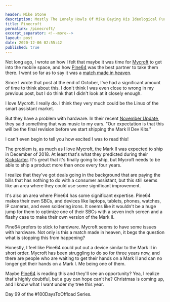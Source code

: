 ```yaml
---

header: Mike Stone
description: Mostly The Lonely Howls Of Mike Baying His Ideological Purity At The Moon
title: Pinecroft
permalink: /pinecroft/
excerpt_separator: <!--more-->
layout: post
date: 2020-12-06 02:55:42
published: true
---
```


Not long ago, I wrote an how I felt that maybe it was time for [Mycroft](https://mycroft.ai) to get into the mobile space, and how [Pine64](https://www.pine64.org) was the best partner to take them there. I went so far as to say it was a [match made in heaven](https://write.as/mikestone/a-match-made-in-heaven). 

<!--more-->

Since I wrote that post at the end of October, I've had a significant amount of time to think about this. I don't think I was even close to wrong in my previous post, but I do think that I didn't look at it closely enough. 

I love Mycroft. I really do. I think they very much could be the Linux of the smart assistant market. 

But they have a problem with hardware. In their recent [November Update](https://mycroft.ai/blog/mark-ii-update-november-2020/), they said something that was music to my ears. "Our expectation is that this will be the final revision before we start shipping the Mark II Dev Kits."

I can't even begin to tell you how excited I was to read this!

The problem is, as much as I love Mycroft, the Mark II was expected to ship in December of 2018. At least that's what they predicted during their [Kickstarter](https://www.kickstarter.com/projects/aiforeveryone/mycroft-mark-ii-the-open-voice-assistant). It's great that it's finally going to ship, but Mycroft needs to be able to ship a product more than once every four years. 

I realize that they've got deals going in the background that are paying the bills that has nothing to do with a consumer assistant, but this still seems like an area where they could use some significant improvement.

It's also an area where Pine64 has some significant expertise. Pine64 makes their own SBCs, and devices like laptops, tablets, phones, watches, IP cameras, and even soldering irons. It seems like it wouldn't be a huge jump for them to optimize one of their SBCs with a seven inch screen and a flashy case to make their own version of the Mark II. 

Pine64 prefers to stick to hardware. Mycroft seems to have some issues with hardware. Not only is this a match made in heaven, it begs the question what is stopping this from happening?

Honestly, I feel like Pine64 could put out a device similar to the Mark II in short order. Mycroft has been struggling to do so for three years now, and there are people who are waiting to get their hands on a Mark II and can no longer get their hands on a Mark I. Me being one of them. 

Maybe [Pine64](https://fosstodon.org/@pine64) is reading this and they'll see an opportunity? Yea, I realize that's highly doubtful, but a guy can hope can't he? Christmas is coming up, and I know what I want under my tree this year.

Day 99 of the #100DaysToOffload Series.